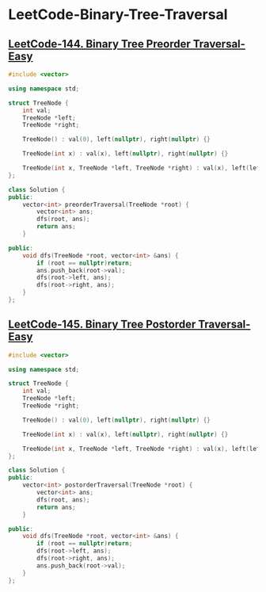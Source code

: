 # LeetCode-Binary-Tree-Traversal



## [LeetCode-144. Binary Tree Preorder Traversal-Easy](https://leetcode.cn/problems/binary-tree-preorder-traversal/)



```c++
#include <vector>

using namespace std;

struct TreeNode {
    int val;
    TreeNode *left;
    TreeNode *right;

    TreeNode() : val(0), left(nullptr), right(nullptr) {}

    TreeNode(int x) : val(x), left(nullptr), right(nullptr) {}

    TreeNode(int x, TreeNode *left, TreeNode *right) : val(x), left(left), right(right) {}
};

class Solution {
public:
    vector<int> preorderTraversal(TreeNode *root) {
        vector<int> ans;
        dfs(root, ans);
        return ans;
    }

public:
    void dfs(TreeNode *root, vector<int> &ans) {
        if (root == nullptr)return;
        ans.push_back(root->val);
        dfs(root->left, ans);
        dfs(root->right, ans);
    }
};
```



## [LeetCode-145. Binary Tree Postorder Traversal-Easy](https://leetcode.cn/problems/binary-tree-postorder-traversal/)



```c++
#include <vector>

using namespace std;

struct TreeNode {
    int val;
    TreeNode *left;
    TreeNode *right;

    TreeNode() : val(0), left(nullptr), right(nullptr) {}

    TreeNode(int x) : val(x), left(nullptr), right(nullptr) {}

    TreeNode(int x, TreeNode *left, TreeNode *right) : val(x), left(left), right(right) {}
};

class Solution {
public:
    vector<int> postorderTraversal(TreeNode *root) {
        vector<int> ans;
        dfs(root, ans);
        return ans;
    }

public:
    void dfs(TreeNode *root, vector<int> &ans) {
        if (root == nullptr)return;
        dfs(root->left, ans);
        dfs(root->right, ans);
        ans.push_back(root->val);
    }
};
```

